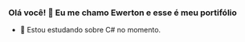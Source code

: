 ### Olá você! 👋 Eu me chamo Ewerton e esse é meu portifólio

- 🌱 Estou estudando sobre C# no momento.
